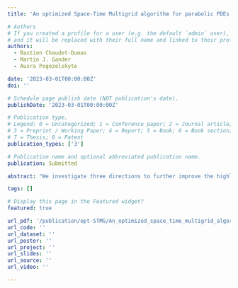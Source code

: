 ```yaml
---
title: 'An optimized Space-Time Multigrid algorithm for parabolic PDEs'

# Authors
# If you created a profile for a user (e.g. the default `admin` user), write the username (folder name) here
# and it will be replaced with their full name and linked to their profile.
authors:
  - Bastien Chaudet-Dumas
  - Martin J. Gander
  - Ausra Pogozelskyte

date: '2023-03-01T00:00:00Z'
doi: ''

# Schedule page publish date (NOT publication's date).
publishDate: '2023-03-01T00:00:00Z'

# Publication type.
# Legend: 0 = Uncategorized; 1 = Conference paper; 2 = Journal article;
# 3 = Preprint / Working Paper; 4 = Report; 5 = Book; 6 = Book section;
# 7 = Thesis; 8 = Patent
publication_types: ['3']

# Publication name and optional abbreviated publication name.
publication: Submitted

abstract: "We investigate three directions to further improve the highly efficient Space-Time Multigrid algorithm with block-Jacobi smoother introduced in [GanNeu16]. First, we derive an analytical expression for the optimal smoothing parameter in the case of a full space-time coarsening strategy; second, we propose a new and efficient direct coarsening strategy which simplifies the code by preventing changes of coarsening regimes; and third, we also optimize the entire two cycle to investigate if further efficiency gains are possible. Especially, we show that our new coarsening strategy leads to a significant efficiency gain when the ratio τ/h2 is small, where τ and h represent the time and space steps. Our analysis is performed for the heat equation in one spatial dimension, using centered finite differences in space and Backward Euler in time, but could be generalized to other situations. We also present numerical experiments that confirm our theoretical findings."

tags: []

# Display this page in the Featured widget?
featured: true

url_pdf: '/publication/opt-STMG/An_optimized_space_time_multigrid_algorithm_for_parabolic_PDEs_arXiv.pdf'
url_code: ''
url_dataset: ''
url_poster: ''
url_project: ''
url_slides: ''
url_source: ''
url_video: ''

---
```

